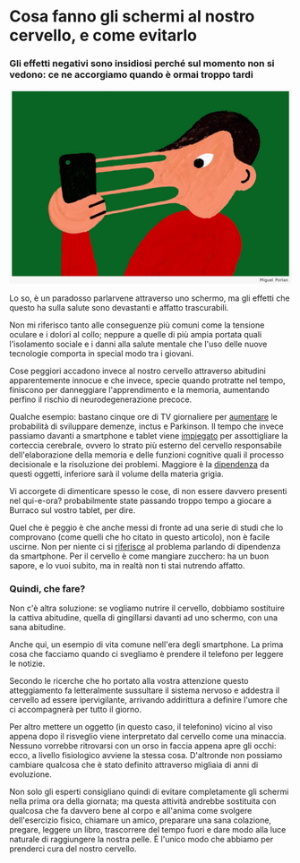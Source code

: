 # Cosa fanno gli schermi al nostro cervello, e come evitarlo

### Gli effetti negativi sono insidiosi perché sul momento non si vedono: ce ne accorgiamo quando è ormai troppo tardi

![Foto di copertina disegnata da Miguel Porlan per l'articolo "How to Break Up With Your Phone. Nine ways to have a healthier relationship with your phone." del New York Times, 23 Febbraio 2019](/img/miguel-porlan-smartphone.jpg)

Lo so, è un paradosso parlarvene attraverso uno schermo, ma gli effetti che questo ha sulla salute sono devastanti e affatto trascurabili.

Non mi riferisco tanto alle conseguenze più comuni come la tensione oculare e i dolori al collo; neppure a quelle di più ampia portata quali l'isolamento sociale e i danni alla salute mentale che l'uso delle nuove tecnologie comporta in special modo tra i giovani.

Cose peggiori accadono invece al nostro cervello attraverso abitudini apparentemente innocue e che invece, specie quando protratte nel tempo, finiscono per danneggiare l'apprendimento e la memoria, aumentando perfino il rischio di neurodegenerazione precoce.

Qualche esempio: bastano cinque ore di TV giornaliere per [aumentare](https://www.sciencedirect.com/science/article/abs/pii/S1525861024002263) le probabilità di sviluppare demenze, inctus e Parkinson. Il tempo che invece passiamo davanti a smartphone e tablet viene [impiegato](https://link.springer.com/article/10.1007/s11469-019-00182-2) per assottigliare la corteccia cerebrale, ovvero lo strato più esterno del cervello responsabile dell'elaborazione della memoria e delle funzioni cognitive quali il processo decisionale e la risoluzione dei problemi. Maggiore è la [dipendenza](https://www.imrpress.com/journal/JIN/21/1/10.31083/j.jin2101028/htm) da questi oggetti, inferiore sarà il volume della materia grigia.

Vi accorgete di dimenticare spesso le cose, di non essere davvero presenti nel qui-e-ora? probabilmente state passando troppo tempo a giocare a Burraco sul vostro tablet, per dire.

Quel che è peggio è che anche messi di fronte ad una serie di studi che lo comprovano (come quelli che ho citato in questo articolo), non è facile uscirne. Non per niente ci si [riferisce](https://www.sciencedirect.com/science/article/abs/pii/S0306460319313802) al problema parlando di dipendenza da smartphone. Per il cervello è come mangiare zucchero: ha un buon sapore, e lo vuoi subito, ma in realtà non ti stai nutrendo affatto.

### Quindi, che fare?

Non c'è altra soluzione: se vogliamo nutrire il cervello, dobbiamo sostituire la cattiva abitudine, quella di gingillarsi davanti ad uno schermo, con una sana abitudine.

Anche qui, un esempio di vita comune nell'era degli smartphone. La prima cosa che facciamo quando ci svegliamo è prendere il telefono per leggere le notizie.

Secondo le ricerche che ho portato alla vostra attenzione questo atteggiamento fa letteralmente sussultare il sistema nervoso e addestra il cervello ad essere ipervigilante, arrivando addirittura a definire l'umore che ci accompagnerà per tutto il giorno.

Per altro mettere un oggetto (in questo caso, il telefonino) vicino al viso appena dopo il risveglio viene interpretato dal cervello come una minaccia. Nessuno vorrebbe ritrovarsi con un orso in faccia appena apre gli occhi: ecco, a livello fisiologico avviene la stessa cosa. D'altronde non possiamo cambiare qualcosa che è stato definito attraverso migliaia di anni di evoluzione.

Non solo gli esperti consigliano quindi di evitare completamente gli schermi nella prima ora della giornata; ma questa attività andrebbe sostituita con qualcosa che fa davvero bene al corpo e all'anima come svolgere dell'esercizio fisico, chiamare un amico, preparare una sana colazione, pregare, leggere un libro, trascorrere del tempo fuori e dare modo alla luce naturale di raggiungere la nostra pelle. È l'unico modo che abbiamo per prenderci cura del nostro cervello.